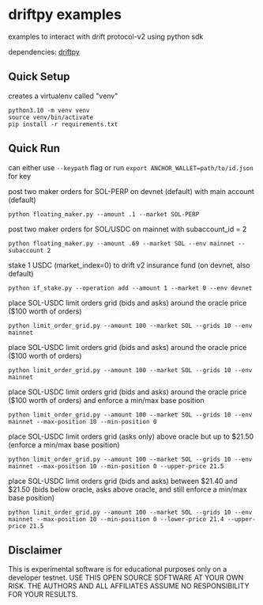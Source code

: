 # driftpy examples

examples to interact with drift protocol-v2 using python sdk

dependencies: [driftpy](https://drift-labs.github.io/driftpy/)

## Quick Setup

creates a virtualenv called "venv"

```
python3.10 -m venv venv
source venv/bin/activate
pip install -r requirements.txt
```

## Quick Run

can either use `--keypath` flag or run `export ANCHOR_WALLET=path/to/id.json` for key


post two maker orders for SOL-PERP on devnet (default) with main account (default)

```
python floating_maker.py --amount .1 --market SOL-PERP
```

post two maker orders for SOL/USDC on mainnet with subaccount_id = 2

```
python floating_maker.py --amount .69 --market SOL --env mainnet --subaccount 2
```

stake 1 USDC (market_index=0) to drift v2 insurance fund (on devnet, also default)
```
python if_stake.py --operation add --amount 1 --market 0 --env devnet
```

place SOL-USDC limit orders grid (bids and asks) around the oracle price ($100 worth of orders)
```
python limit_order_grid.py --amount 100 --market SOL --grids 10 --env mainnet
```

place SOL-USDC limit orders grid (bids and asks) around the oracle price ($100 worth of orders)
```
python limit_order_grid.py --amount 100 --market SOL --grids 10 --env mainnet
```

place SOL-USDC limit orders grid (bids and asks) around the oracle price ($100 worth of orders) and enforce a min/max base position
```
python limit_order_grid.py --amount 100 --market SOL --grids 10 --env mainnet --max-position 10 --min-position 0
```

place SOL-USDC limit orders grid (asks only) above oracle but up to $21.50 (enforce a min/max base position)
```
python limit_order_grid.py --amount 100 --market SOL --grids 10 --env mainnet --max-position 10 --min-position 0 --upper-price 21.5
```

place SOL-USDC limit orders grid (bids and asks) between $21.40 and $21.50 (bids below oracle, asks above oracle, and still enforce a min/max base position)
```
python limit_order_grid.py --amount 100 --market SOL --grids 10 --env mainnet --max-position 10 --min-position 0 --lower-price 21.4 --upper-price 21.5
```



## Disclaimer

This is experimental software is for educational purposes only on a developer testnet. USE THIS OPEN SOURCE SOFTWARE AT YOUR OWN RISK. THE AUTHORS AND ALL AFFILIATES ASSUME NO RESPONSIBILITY FOR YOUR RESULTS.
